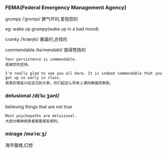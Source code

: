 ### FEMA(Federal Emergency Management Agency)

grumpy /ˈɡrʌmpi/ 脾气坏的,爱抱怨的  <br>

eg: wake up grumpy(wake up in a bad mood) <br>


cranky /ˈkræŋki/ 暴躁的,古怪的 <br>

commendable /kəˈmendəbl/ 值得赞扬的 <br>
```
Your persistence is commendable.  
感谢您的坚持。

I'm really glad to see you all here. It is indeed commendable that you got up so early in class.
我真的很高兴在这见到大家。你们起这么早来上课的确值得表扬。
```

### delusional /dɪˈluːʒənl/
believing things that are not true
```
Most psychopaths are delusional.  
大部分精神病患者都是爱妄想的。
```

### mirage /məˈrɑːʒ/
海市蜃楼,幻想
